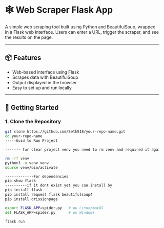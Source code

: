 # 🕸️ Web Scraper Flask App

A simple web scraping tool built using Python and BeautifulSoup, wrapped in a Flask web interface. Users can enter a URL, trigger the scraper, and see the results on the page.

---

## 📦 Features

- Web-based interface using Flask
- Scrapes data with BeautifulSoup
- Output displayed in the browser
- Easy to set up and run locally

---

## 🚀 Getting Started

### 1. Clone the Repository

```bash
git clone https://github.com/SethB18/your-repo-name.git
cd your-repo-name
-----Guid to Run Project

------- for clear project venv you need to rm venv and required it again by 

rm -rf venv
python3 -m venv venv
source venv/bin/activate

-------------For dependencies
pip show flask 
----------if it dont exist yet you can install by 
pip install flask 
pip install request flask beautifulsoup4
pip install drissionpage

export FLASK_APP=spider.py   # on Linux/macOS
set FLASK_APP=spider.py      # on Windows

flask run
